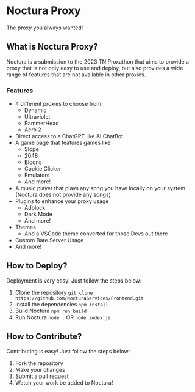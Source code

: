 # Noctura Proxy
The proxy you always wanted!

## What is Noctura Proxy?
Noctura is a submission to the 2023 TN Proxathon that aims to provide a proxy that is not only  easy to use and deploy, but also provides a wide range of features that are not available in other proxies.
### Features
- 4 different proxies to choose from:
    - Dynamic
    - Ultraviolet
    - RammerHead
    - Aero 2
- Direct access to a ChatGPT like AI ChatBot
- A game page that features games like 
    - Slope
    - 2048
    - Bloons
    - Cookie Clicker
    - Emulators
    - And more!
- A music player that plays any song you have locally on your system. (Noctura does not provide any songs)
- Plugins to enhance your proxy usage
    - Adblock
    - Dark Mode
    - And more!
- Themes
    - And a VSCode theme converted for those Devs out there
- Custom Bare Server Usage
- And more!

## How to Deploy?
Deployment is very easy! Just follow the steps below:
1. Clone the repository
`git clone https://github.com/NocturaServices/Frontend.git`
2. Install the dependencies 
`npm install`
3. Build Noctura
`npm run build`
4. Run Noctura
`node .` OR `node index.js`

## How to Contribute?
Contributing is easy! Just follow the steps below:
1. Fork the repository
2. Make your changes
3. Submit a pull request
4. Watch your work be added to Noctura!